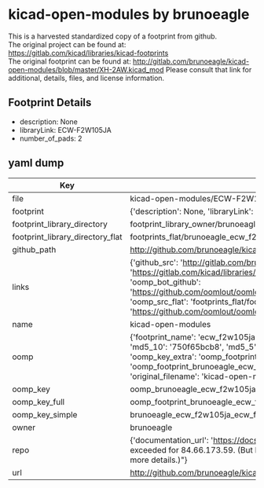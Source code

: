 # kicad-open-modules by brunoeagle  
This is a harvested standardized copy of a footprint from github.  
The original project can be found at:  
https://gitlab.com/kicad/libraries/kicad-footprints  
The original footprint can be found at:
http://gitlab.com/brunoeagle/kicad-open-modules/blob/master/XH-2AW.kicad_mod
Please consult that link for additional, details, files, and license information.  
## Footprint Details
* description: None  
* libraryLink: ECW-F2W105JA  
* number_of_pads: 2  
## yaml dump  
| Key | Value |  
| --- | --- |  
| file | kicad-open-modules/ECW-F2W105JA.kicad_mod |  
| footprint | {'description': None, 'libraryLink': 'ECW-F2W105JA', 'number_of_pads': 2} |  
| footprint_library_directory | footprint_library_owner/brunoeagle_kicad-open-modules |  
| footprint_library_directory_flat | footprints_flat/brunoeagle_ecw_f2w105ja_ecw_f2w105ja/working |  
| github_path | http://github.com/brunoeagle/kicad-open-modules/blob/master/ECW-F2W105JA.kicad_mod |  
| links | {'github_src': 'http://gitlab.com/brunoeagle/kicad-open-modules/blob/master/XH-2AW.kicad_mod', 'github_src_repo': 'https://gitlab.com/kicad/libraries/kicad-footprints', 'oomp_bot': 'footprints/brunoeagle_ecw_f2w105ja_ecw_f2w105ja/working', 'oomp_bot_github': 'https://github.com/oomlout/oomlout_oomp_footprint_bot/tree/main/footprints/brunoeagle_ecw_f2w105ja_ecw_f2w105ja/working', 'oomp_src_flat': 'footprints_flat/footprints_flat/brunoeagle_ecw_f2w105ja_ecw_f2w105ja/working', 'oomp_src_flat_github': 'https://github.com/oomlout/oomlout_oomp_footprint_src/tree/main/footprints_flat/brunoeagle_ecw_f2w105ja_ecw_f2w105ja/working'} |  
| name | kicad-open-modules |  
| oomp | {'footprint_name': 'ecw_f2w105ja', 'library_name': 'ecw_f2w105ja_kicad_mod', 'md5': '750f65bcb8f55c81289c36c05c83eeb1', 'md5_10': '750f65bcb8', 'md5_5': '750f6', 'md5_6': '750f65', 'oomp_key': 'oomp_brunoeagle_ecw_f2w105ja_ecw_f2w105ja', 'oomp_key_extra': 'oomp_footprint_brunoeagle_ecw_f2w105ja_ecw_f2w105ja', 'oomp_key_full': 'oomp_footprint_brunoeagle_ecw_f2w105ja_ecw_f2w105ja_750f65', 'oomp_key_simple': 'brunoeagle_ecw_f2w105ja_ecw_f2w105ja', 'original_filename': 'kicad-open-modules/ECW-F2W105JA.kicad_mod', 'owner_name': 'brunoeagle'} |  
| oomp_key | oomp_brunoeagle_ecw_f2w105ja_ecw_f2w105ja |  
| oomp_key_full | oomp_footprint_brunoeagle_ecw_f2w105ja_ecw_f2w105ja |  
| oomp_key_simple | brunoeagle_ecw_f2w105ja_ecw_f2w105ja |  
| owner | brunoeagle |  
| repo | {'documentation_url': 'https://docs.github.com/rest/overview/resources-in-the-rest-api#rate-limiting', 'message': "API rate limit exceeded for 84.66.173.59. (But here's the good news: Authenticated requests get a higher rate limit. Check out the documentation for more details.)"} |  
| url | http://github.com/brunoeagle/kicad-open-modules |  

